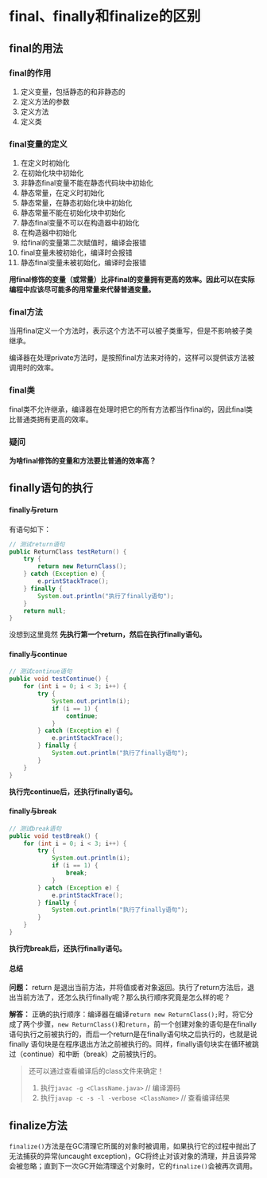 # final、finally和finalize的区别

## final的用法

### final的作用
1. 定义变量，包括静态的和非静态的
2. 定义方法的参数
3. 定义方法
4. 定义类

### final变量的定义

1. 在定义时初始化
2. 在初始化块中初始化
3. 非静态final变量不能在静态代码块中初始化
4. 静态常量，在定义时初始化
5. 静态常量，在静态初始化块中初始化
6. 静态常量不能在初始化块中初始化
7. 静态final变量不可以在构造器中初始化
8. 在构造器中初始化
9. 给final的变量第二次赋值时，编译会报错
10. final变量未被初始化，编译时会报错
11. 静态final变量未被初始化，编译时会报错

**用final修饰的变量（或常量）比非final的变量拥有更高的效率。因此可以在实际编程中应该尽可能多的用常量来代替普通变量。**

### final方法

当用final定义一个方法时，表示这个方法不可以被子类重写，但是不影响被子类继承。

编译器在处理private方法时，是按照final方法来对待的，这样可以提供该方法被调用时的效率。


### final类

final类不允许继承，编译器在处理时把它的所有方法都当作final的，因此final类比普通类拥有更高的效率。

###  疑问

**为啥final修饰的变量和方法要比普通的效率高？**


## finally语句的执行

#### finally与return
有语句如下：

```java
// 测试return语句
public ReturnClass testReturn() {
    try {
        return new ReturnClass();
    } catch (Exception e) {
        e.printStackTrace();
    } finally {
        System.out.println("执行了finally语句");
    }
    return null;
}
```

没想到这里竟然 **先执行第一个return，然后在执行finally语句。**


#### finally与continue

```java
// 测试continue语句
public void testContinue() {
    for (int i = 0; i < 3; i++) {
        try {
            System.out.println(i);
            if (i == 1) {
                continue;
            }
        } catch (Exception e) {
            e.printStackTrace();
        } finally {
            System.out.println("执行了finally语句");
        }
    }
}
```

**执行完continue后，还执行finally语句。**


#### finally与break

```java
// 测试break语句
public void testBreak() {
    for (int i = 0; i < 3; i++) {
        try {
            System.out.println(i);
            if (i == 1) {
                break;
            }
        } catch (Exception e) {
            e.printStackTrace();
        } finally {
            System.out.println("执行了finally语句");
        }
    }
}
```

**执行完break后，还执行finally语句。**

#### 总结

**问题：** return 是退出当前方法，并将值或者对象返回。执行了return方法后，退出当前方法了，还怎么执行finally呢？那么执行顺序究竟是怎么样的呢？

**解答：** 正确的执行顺序：编译器在编译`return new ReturnClass();`时，将它分成了两个步骤，`new ReturnClass()`和`return`，前一个创建对象的语句是在finally语句执行之前被执行的，而后一个return是在finally语句块之后执行的，也就是说finally 语句块是在程序退出方法之前被执行的。同样，finally语句块实在循环被跳过（continue）和中断（break）之前被执行的。

> 还可以通过查看编译后的class文件来确定！
>
> 1. 执行`javac -g <ClassName.java>` // 编译源码
> 2. 执行`javap -c -s -l -verbose <ClassName>` // 查看编译结果


## finalize方法
`finalize()`方法是在GC清理它所属的对象时被调用，如果执行它的过程中抛出了无法捕获的异常(uncaught exception)，GC将终止对该对象的清理，并且该异常会被忽略；直到下一次GC开始清理这个对象时，它的`finalize()`会被再次调用。